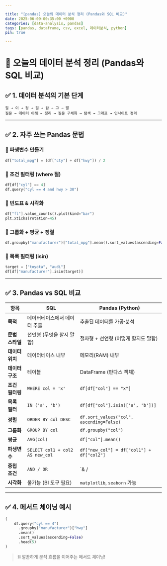 ```yaml
---

title: "[pandas] 오늘의 데이터 분석 정리 (Pandas와 SQL 비교)" 
date: 2025-06-09-00:35:00 +0900
categories: [data-analysis, pandas] 
tags: [pandas, dataframe, csv, excel, 데이터분석, python] 
pin: true

---
```

# 🧠 오늘의 데이터 분석 정리 (Pandas와 SQL 비교)

## ✅ 1. 데이터 분석의 기본 단계

```text
질 → 이 → 정 → 질 → 탐 → 그 → 말
질문 → 데이터 이해 → 정리 → 질문 구체화 → 탐색 → 그래프 → 인사이트 정리

```
----------

## ✅ 2. 자주 쓰는 Pandas 문법

### 🔹 파생변수 만들기

```python
df["total_mpg"] = (df["cty"] + df["hwy"]) / 2
```

### 🔹 조건 필터링 (where 절)

```python
df[df["cyl"] == 4]
df.query("cyl == 4 and hwy > 30")
```

### 🔹 빈도표 & 시각화

```python
df["fl"].value_counts().plot(kind="bar")
plt.xticks(rotation=45)
```

### 🔹 그룹화 + 평균 + 정렬

```python
df.groupby("manufacturer")["total_mpg"].mean().sort_values(ascending=False)
```

### 🔹 목록 필터링 (isin)

```python
target = ["toyota", "audi"]
df[df["manufacturer"].isin(target)]
```
----------

## ✅ 3. Pandas vs SQL 비교

| 항목           | SQL                                      | Pandas (Python)                          |
|----------------|-------------------------------------------|-------------------------------------------|
| **목적**       | 데이터베이스에서 데이터 추출             | 추출된 데이터를 가공·분석                 |
| **문법 스타일**| 선언형 (무엇을 할지 말함)                | 절차형 + 선언형 (어떻게 할지도 말함)     |
| **데이터 위치**| 데이터베이스 내부                        | 메모리(RAM) 내부                          |
| **데이터 구조**| 테이블                                   | DataFrame (판다스 객체)                   |
| **조건 필터링**| `WHERE col = 'x'`                        | `df[df["col"] == "x"]`                    |
| **목록 필터**  | `IN ('a', 'b')`                          | `df[df["col"].isin(['a', 'b'])]`          |
| **정렬**       | `ORDER BY col DESC`                      | `df.sort_values("col", ascending=False)`  |
| **그룹화**     | `GROUP BY col`                           | `df.groupby("col")`                       |
| **평균**       | `AVG(col)`                               | `df["col"].mean()`                        |
| **파생변수**   | `SELECT col1 + col2 AS new_col`          | `df["new_col"] = df["col1"] + df["col2"]` |
| **중첩 조건**  | `AND / OR`                               | `& / |` (괄호 필수!)                      |
| **시각화**     | 불가능 (BI 도구 필요)                   | `matplotlib`, `seaborn` 가능              |
----------

## ✅ 4. 메서드 체이닝 예시

```python
(
    df.query("cyl == 4")
      .groupby("manufacturer")["hwy"]
      .mean()
      .sort_values(ascending=False)
      .head(5)
)
```
> ⛓️ 깔끔하게 분석 흐름을 이어주는 메서드 체이닝!

